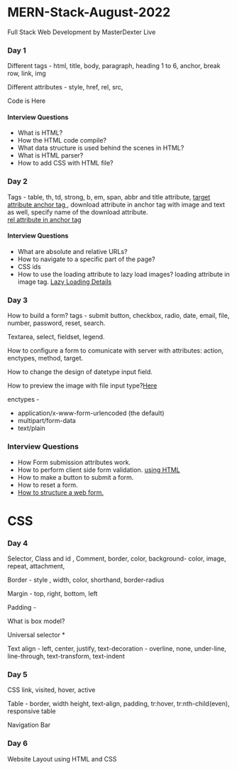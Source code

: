 # MERN-Stack-August-2022
Full Stack Web Development by MasterDexter Live


### Day 1

Different tags - html, title, body, paragraph, heading 1 to 6, anchor, break row, link, img

Different attributes - style, href, rel, src,

Code is Here

#### Interview Questions
- What is HTML?
- How the HTML code compile?
- What data structure is used behind the scenes in HTML?
- What is HTML parser?
- How to add CSS with HTML file?


### Day 2

Tags - table, th, td, strong, b, em, span, abbr and title attribute, <a href="https://developer.mozilla.org/en-US/docs/Web/HTML/Element/a"> target attribute anchor tag </a>, download attribute in anchor tag with image and text as well, specify name of the download attribute.<br>
<a href="https://developer.mozilla.org/en-US/docs/Web/HTML/Attributes/rel">
  rel attribute in anchor tag
</a>

#### Interview Questions

- What are absolute and relative URLs?
- How to navigate to a specific part of the page? 
- CSS ids
- How to use the loading attribute to lazy load images? loading attribute in image tag. <a href="https://developer.mozilla.org/en-US/docs/Web/Performance/Lazy_loading">Lazy Loading Details</a>


### Day 3

How to build a form? tags - submit button, checkbox, radio, date, email, file, number, password, reset, search.

Textarea, select, fieldset, legend.

How to configure a form to comunicate with
server with attributes: action, enctypes, method,
target.

How to change the design of datetype input field.

How to preview the image with file input type?<a href="https://w3collective.com/preview-selected-img-file-input-js/">Here </a>

enctypes - 
- application/x-www-form-urlencoded (the default)
- multipart/form-data
- text/plain

### Interview Questions
- How Form submission attributes work.
- How to perform client side form validation. <a href="https://developer.mozilla.org/en-US/docs/Learn/Forms/Form_validation">using HTML</a>
- How to make a button to submit a form.
- How to reset a form.
- <a href="https://developer.mozilla.org/en-US/docs/Learn/Forms/How_to_structure_a_web_form">How to structure a web form.</a>

# CSS

### Day 4

Selector, Class and id , Comment, border, color, 
background-  color, image, repeat, attachment, 

Border - style , width, color, shorthand, border-radius

Margin - top, right, bottom, left

Padding - 

What is box model?

Universal selector *

Text align - left, center, justify, text-decoration - overline, none, under-line, line-through, text-transform, text-indent

### Day 5

CSS link, visited, hover, active

Table - border, width height, text-align, padding, tr:hover, tr:nth-child(even), responsive table

Navigation Bar

### Day 6

Website Layout using HTML and CSS


